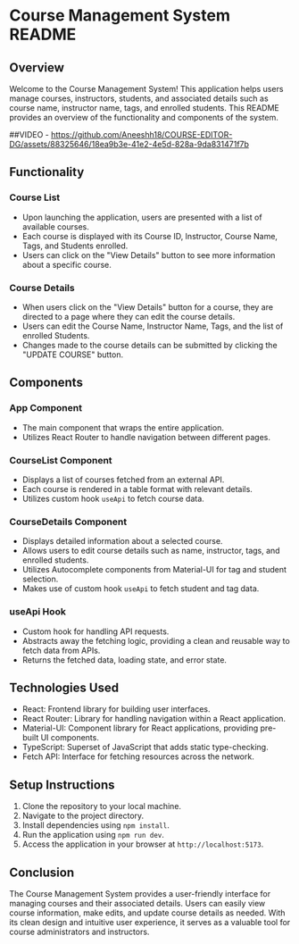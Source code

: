 # Course Management System README

## Overview

Welcome to the Course Management System! This application helps users manage courses, instructors, students, and associated details such as course name, instructor name, tags, and enrolled students. This README provides an overview of the functionality and components of the system.

##VIDEO - https://github.com/Aneeshh18/COURSE-EDITOR-DG/assets/88325646/18ea9b3e-41e2-4e5d-828a-9da831471f7b

## Functionality

### Course List

- Upon launching the application, users are presented with a list of available courses.
- Each course is displayed with its Course ID, Instructor, Course Name, Tags, and Students enrolled.
- Users can click on the "View Details" button to see more information about a specific course.

### Course Details

- When users click on the "View Details" button for a course, they are directed to a page where they can edit the course details.
- Users can edit the Course Name, Instructor Name, Tags, and the list of enrolled Students.
- Changes made to the course details can be submitted by clicking the "UPDATE COURSE" button.

## Components

### App Component

- The main component that wraps the entire application.
- Utilizes React Router to handle navigation between different pages.

### CourseList Component

- Displays a list of courses fetched from an external API.
- Each course is rendered in a table format with relevant details.
- Utilizes custom hook `useApi` to fetch course data.

### CourseDetails Component

- Displays detailed information about a selected course.
- Allows users to edit course details such as name, instructor, tags, and enrolled students.
- Utilizes Autocomplete components from Material-UI for tag and student selection.
- Makes use of custom hook `useApi` to fetch student and tag data.

### useApi Hook

- Custom hook for handling API requests.
- Abstracts away the fetching logic, providing a clean and reusable way to fetch data from APIs.
- Returns the fetched data, loading state, and error state.

## Technologies Used

- React: Frontend library for building user interfaces.
- React Router: Library for handling navigation within a React application.
- Material-UI: Component library for React applications, providing pre-built UI components.
- TypeScript: Superset of JavaScript that adds static type-checking.
- Fetch API: Interface for fetching resources across the network.

## Setup Instructions

1. Clone the repository to your local machine.
2. Navigate to the project directory.
3. Install dependencies using `npm install`.
4. Run the application using `npm run dev`.
5. Access the application in your browser at `http://localhost:5173`.

## Conclusion

The Course Management System provides a user-friendly interface for managing courses and their associated details. Users can easily view course information, make edits, and update course details as needed. With its clean design and intuitive user experience, it serves as a valuable tool for course administrators and instructors.
